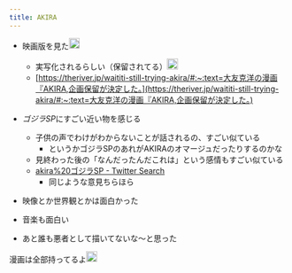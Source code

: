 ```yaml
---
title: AKIRA
---
```


* 映画版を見た<img src='https://scrapbox.io/api/pages/blu3mo-public/blu3mo/icon' alt='blu3mo.icon' height="19.5"/>

  * 実写化されるらしい（保留されてる）<img src='https://scrapbox.io/api/pages/blu3mo-public/akari/icon' alt='akari.icon' height="19.5"/>
  * [https://theriver.jp/waititi-still-trying-akira/#:~:text=大友克洋の漫画『AKIRA,企画保留が決定した。](https://theriver.jp/waititi-still-trying-akira/#:~:text=大友克洋の漫画『AKIRA,企画保留が決定した。)
* *ゴジラSP*にすごい近い物を感じる
  * 子供の声でわけがわからないことが話されるの、すごい似ている
    * というかゴジラSPのあれがAKIRAのオマージュだったりするのかな
  * 見終わった後の「なんだったんだこれは」という感情もすごい似ている
  * [akira%20ゴジラSP - Twitter Search](https://twitter.com/search?q=akira%20ゴジラSP&src=typed_query)
    * 同じような意見ちらほら
* 映像とか世界観とかは面白かった
* 音楽も面白い
* あと誰も悪者として描いてないな〜と思った

漫画は全部持ってるよ<img src='https://scrapbox.io/api/pages/blu3mo-public/akari/icon' alt='akari.icon' height="19.5"/>
